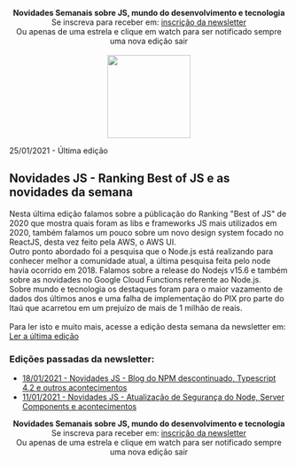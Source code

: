 <p align="center">
  <b>Novidades Semanais sobre JS, mundo do desenvolvimento e tecnologia</b><br />
  Se inscreva para receber em: <a target="_blank" href="https://novidadesjs.substack.com/welcome?utm_source=gh_news">inscrição da newsletter</a><br />
  Ou apenas de uma estrela e clique em watch para ser notificado sempre uma nova edição sair<br /><br />
  <img width="150" src="https://cdn.substack.com/image/fetch/w_264,c_limit,f_auto,q_auto:best,fl_progressive:steep/https%3A%2F%2Fbucketeer-e05bbc84-baa3-437e-9518-adb32be77984.s3.amazonaws.com%2Fpublic%2Fimages%2F650665f2-496b-4752-8890-619423a3cb0b_280x280.png" />  
</p>

25/01/2021 - Última edição
<h2>Novidades JS - Ranking Best of JS e as novidades da semana</h2>
<p>
  Nesta última edição falamos sobre a públicação do Ranking "Best of JS" de 2020 que mostra quais foram as libs e frameworks JS mais utilizados em 2020, também falamos um pouco sobre um novo design system focado no ReactJS, desta vez feito pela AWS, o AWS UI. <br />
  Outro ponto abordado foi a pesquisa que o Node.js está realizando para conhecer melhor a comunidade atual, a última pesquisa feita pelo node havia ocorrido em 2018.
  Falamos sobre a release do Nodejs v15.6 e também sobre as novidades no Google Cloud Functions referente ao Node.js.<br />
  Sobre mundo e tecnologia os destaques foram para o maior vazamento de dados dos últimos anos e uma falha de implementação do PIX pro parte do Itaú que acarretou em um prejuízo de mais de 1 milhão de reais.
<br /><br />
Para ler isto e muito mais, acesse a edição desta semana da newsletter em:<br />
<a target="_blank" href="https://novidadesjs.substack.com/p/novidades-js-ranking-best-of-js-e?utm_source=gh-news">Ler a última edição</a>
</p>


<p>
  <h3>Edições passadas da newsletter:</h3>
  <ul>
  <li><a target="_blank" href="https://novidadesjs.substack.com/p/novidades-js-blog-do-npm-descontinuado?utm_source=gh-news">18/01/2021 - Novidades JS - Blog do NPM descontinuado, Typescript 4.2 e outros acontecimentos</a></li>
  <li><a target="_blank" href="https://novidadesjs.substack.com/p/novidades-js-atualizao-de-segurana?utm_source=gh-news">11/01/2021 - Novidades JS - Atualização de Segurança do Node, Server Components e acontecimentos</a></li>
  </ul>
</p>

<p align="center">
  <b>Novidades Semanais sobre JS, mundo do desenvolvimento e tecnologia</b><br />
  Se inscreva para receber em: <a target="_blank" href="https://novidadesjs.substack.com/welcome?utm_source=gh_news">inscrição da newsletter</a><br />
  Ou apenas de uma estrela e clique em watch para ser notificado sempre uma nova edição sair<br /><br />  
</p>
